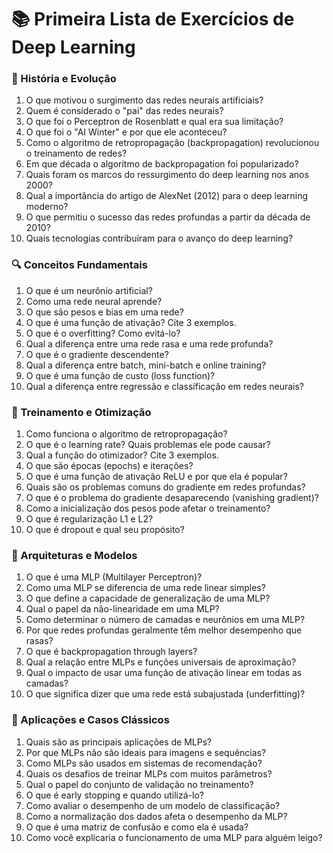 # 📚 Primeira Lista de Exercícios de  Deep Learning

### 🧠 História e Evolução
1. O que motivou o surgimento das redes neurais artificiais?
2. Quem é considerado o "pai" das redes neurais?
3. O que foi o Perceptron de Rosenblatt e qual era sua limitação?
4. O que foi o "AI Winter" e por que ele aconteceu?
5. Como o algoritmo de retropropagação (backpropagation) revolucionou o treinamento de redes?
6. Em que década o algoritmo de backpropagation foi popularizado?
7. Quais foram os marcos do ressurgimento do deep learning nos anos 2000?
8. Qual a importância do artigo de AlexNet (2012) para o deep learning moderno?
9. O que permitiu o sucesso das redes profundas a partir da década de 2010?
10. Quais tecnologias contribuíram para o avanço do deep learning?

### 🔍 Conceitos Fundamentais
1. O que é um neurônio artificial?
2. Como uma rede neural aprende?
3. O que são pesos e bias em uma rede?
4. O que é uma função de ativação? Cite 3 exemplos.
5. O que é o overfitting? Como evitá-lo?
6. Qual a diferença entre uma rede rasa e uma rede profunda?
7. O que é o gradiente descendente?
8. Qual a diferença entre batch, mini-batch e online training?
9. O que é uma função de custo (loss function)?
10. Qual a diferença entre regressão e classificação em redes neurais?

### 🧪 Treinamento e Otimização
1. Como funciona o algoritmo de retropropagação?
2. O que é o learning rate? Quais problemas ele pode causar?
3. Qual a função do otimizador? Cite 3 exemplos.
4. O que são épocas (epochs) e iterações?
5. O que é uma função de ativação ReLU e por que ela é popular?
6. Quais são os problemas comuns do gradiente em redes profundas?
7. O que é o problema do gradiente desaparecendo (vanishing gradient)?
8. Como a inicialização dos pesos pode afetar o treinamento?
9. O que é regularização L1 e L2?
10. O que é dropout e qual seu propósito?

### 🔬 Arquiteturas e Modelos
1. O que é uma MLP (Multilayer Perceptron)?
2. Como uma MLP se diferencia de uma rede linear simples?
3. O que define a capacidade de generalização de uma MLP?
4. Qual o papel da não-linearidade em uma MLP?
5. Como determinar o número de camadas e neurônios em uma MLP?
6. Por que redes profundas geralmente têm melhor desempenho que rasas?
7. O que é backpropagation through layers?
8. Qual a relação entre MLPs e funções universais de aproximação?
9. Qual o impacto de usar uma função de ativação linear em todas as camadas?
10. O que significa dizer que uma rede está subajustada (underfitting)?

### 🧰 Aplicações e Casos Clássicos
1. Quais são as principais aplicações de MLPs?
2. Por que MLPs não são ideais para imagens e sequências?
3. Como MLPs são usados em sistemas de recomendação?
4. Quais os desafios de treinar MLPs com muitos parâmetros?
5. Qual o papel do conjunto de validação no treinamento?
6. O que é early stopping e quando utilizá-lo?
7. Como avaliar o desempenho de um modelo de classificação?
8. Como a normalização dos dados afeta o desempenho da MLP?
9. O que é uma matriz de confusão e como ela é usada?
10. Como você explicaria o funcionamento de uma MLP para alguém leigo?

